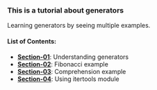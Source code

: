 ### This is a tutorial about generators
Learning generators by seeing multiple examples.


#### List of Contents:
- [**Section-01**](https://github.com/ghorbani-mohammad/tutorial-generator/blob/master/section-01.py): Understanding generators
- [**Section-02**](https://github.com/ghorbani-mohammad/tutorial-generator/blob/master/section-02.py): Fibonacci example
- [**Section-03**](https://github.com/ghorbani-mohammad/tutorial-generator/blob/master/section-03.py): Comprehension example
- [**Section-04**](https://github.com/ghorbani-mohammad/tutorial-generator/blob/master/section-04.py): Using itertools module